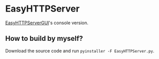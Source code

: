 # EasyHTTPServer
[EasyHTTPServerGUI](https://githubfast.com/g1thubhack3r/EasyHTTPServerGUI)'s console version.  
## How to build by myself?
Download the source code and run `pyinstaller -F EasyHTTPServer.py`.
